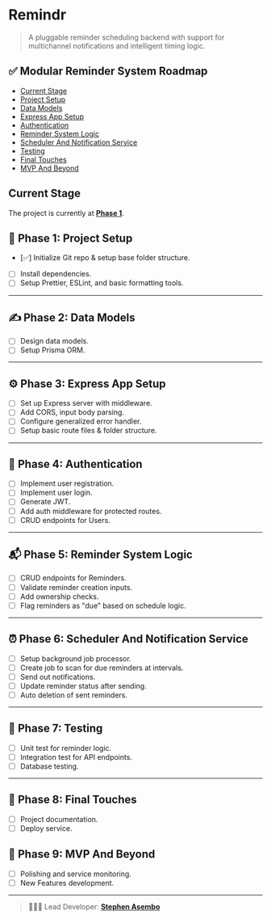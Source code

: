 # Remindr

> A pluggable reminder scheduling backend with support for multichannel notifications and intelligent timing logic.

## ✅ Modular Reminder System Roadmap

- [Current Stage](#current-stage)
- [Project Setup](#🎯-phase-1-project-setup)
- [Data Models](#✍-phase-2-data-models)
- [Express App Setup](#️⚙️-phase-3-express-app-setup)
- [Authentication](#🔐-phase-4-authentication)
- [Reminder System Logic](#📬-phase-5-reminder-system-logic)
- [Scheduler And Notification Service](#⏰-phase-6-scheduler-and-notification-service)
- [Testing](#🧪-phase-7-testing)
- [Final Touches](#🚀-phase-8-final-touches)
- [MVP And Beyond](#🔮-phase-9-mvp-and-beyond)

## Current Stage

The project is currently at **[Phase 1](#🎯-phase-1-project-setup)**.

## 🎯 Phase 1: Project Setup

- [✅] Initialize Git repo & setup base folder structure.
- [ ] Install dependencies.
- [ ] Setup Prettier, ESLint, and basic formatting tools.

---

## ✍ Phase 2: Data Models

- [ ] Design data models.
- [ ] Setup Prisma ORM.

---

## ⚙️ Phase 3: Express App Setup

- [ ] Set up Express server with middleware.
- [ ] Add CORS, input body parsing.
- [ ] Configure generalized error handler.
- [ ] Setup basic route files & folder structure.

---

## 🔐 Phase 4: Authentication

- [ ] Implement user registration.
- [ ] Implement user login.
- [ ] Generate JWT.
- [ ] Add auth middleware for protected routes.
- [ ] CRUD endpoints for Users.

---

## 📬 Phase 5: Reminder System Logic

- [ ] CRUD endpoints for Reminders.
- [ ] Validate reminder creation inputs.
- [ ] Add ownership checks.
- [ ] Flag reminders as "due" based on schedule logic.

---

## ⏰ Phase 6: Scheduler And Notification Service

- [ ] Setup background job processor.
- [ ] Create job to scan for due reminders at intervals.
- [ ] Send out notifications.
- [ ] Update reminder status after sending.
- [ ] Auto deletion of sent reminders.

---

## 🧪 Phase 7: Testing

- [ ] Unit test for reminder logic.
- [ ] Integration test for API endpoints.
- [ ] Database testing.

---

## 🚀 Phase 8: Final Touches

- [ ] Project documentation.
- [ ] Deploy service.

## 🔮 Phase 9: MVP And Beyond

- [ ] Polishing and service monitoring.
- [ ] New Features development.

---

> 👨🏽‍💻 Lead Developer: **[Stephen Asembo](https://github.com/Stephenasembo)**
